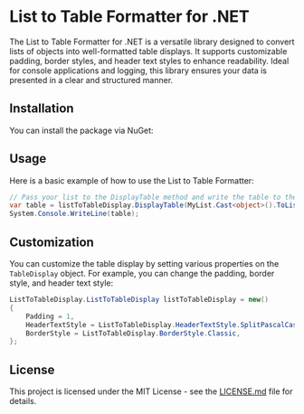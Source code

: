 ﻿# List to Table Formatter for .NET

The List to Table Formatter for .NET is a versatile library designed to convert lists of objects into well-formatted table displays. It supports customizable padding, border styles, and header text styles to enhance readability. Ideal for console applications and logging, this library ensures your data is presented in a clear and structured manner.

## Installation

You can install the package via NuGet:


## Usage

Here is a basic example of how to use the List to Table Formatter:

```csharp
// Pass your list to the DisplayTable method and write the table to the console. (Cast the list as an object)
var table = listToTableDisplay.DisplayTable(MyList.Cast<object>().ToList());
System.Console.WriteLine(table);
```
## Customization

You can customize the table display by setting various properties on the `TableDisplay` object. For example, you can change the padding, border style, and header text style:

```csharp
ListToTableDisplay.ListToTableDisplay listToTableDisplay = new()
{
    Padding = 1,
    HeaderTextStyle = ListToTableDisplay.HeaderTextStyle.SplitPascalCase,
    BorderStyle = ListToTableDisplay.BorderStyle.Classic,
};
```
## License

This project is licensed under the MIT License - see the [LICENSE.md](LICENSE.md) file for details.



